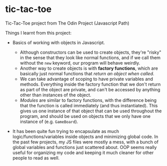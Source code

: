 # tic-tac-toe

Tic-Tac-Toe project from The Odin Project (Javascript Path)

Things I learnt from this project:

- Basics of working with objects in Javascript.

  - Although constructors can be used to create objects, they're "risky" in the sense that they look like normal functions, and if we call them without the `new` keyword, our program will behave weirdly.
  - Another way to create objects is with **factory functions**, which are basically just normal functions that _return an object when called_.
  - We can take advantage of scoping to have private variables and methods. Everything inside the factory function that we don't return as part of the object are private, and can't be accessed by anything other than instances of the object.
  - _Modules_ are similar to factory functions, with the difference being that the function is called immediately (and thus instantiated). This gives us one instance of that object that can be used throughout the program, and should be used on objects that we only have one instance of (e.g. `GameBoard`).

- It has been quite fun trying to encapsulate as much logic/functions/variables inside objects and minimizing global code. In the past few projects, my JS files were mostly a mess, with a bunch of global variables and functions just scattered about. OOP seems really useful for organizing my code and keeping it much cleaner for other people to read as well.

